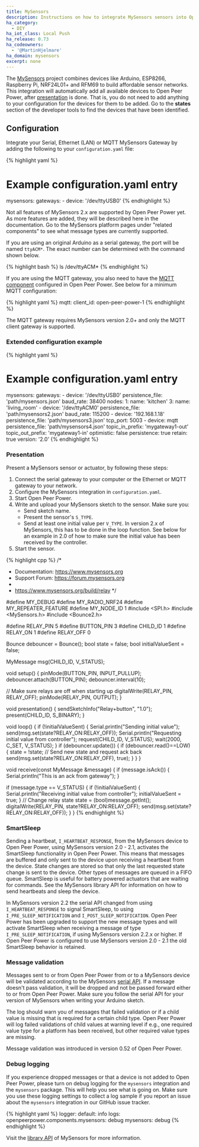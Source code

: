 ```yaml
---
title: MySensors
description: Instructions on how to integrate MySensors sensors into Open Peer Power.
ha_category:
  - DIY
ha_iot_class: Local Push
ha_release: 0.73
ha_codeowners:
  - '@MartinHjelmare'
ha_domain: mysensors
excerpt: none
---
```


The [MySensors](https://www.mysensors.org) project combines devices like Arduino, ESP8266, Raspberry Pi, NRF24L01+ and RFM69 to build affordable sensor networks. This integration will automatically add all available devices to Open Peer Power, after [presentation](#presentation) is done. That is, you do not need to add anything to your configuration for the devices for them to be added. Go to the **states** section of the developer tools to find the devices that have been identified.

## Configuration

Integrate your Serial, Ethernet (LAN) or MQTT MySensors Gateway by adding the following to your `configuration.yaml` file:

{% highlight yaml %}
# Example configuration.yaml entry
mysensors:
  gateways:
    - device: '/dev/ttyUSB0'
{% endhighlight %}

<div class='note'>
Not all features of MySensors 2.x are supported by Open Peer Power yet. As more features are added, they will be described here in the documentation. Go to the MySensors platform pages under "related components" to see what message types are currently supported.
</div>

If you are using an original Arduino as a serial gateway, the port will be named `ttyACM*`. The exact number can be determined with the command shown below.

{% highlight bash %}
ls /dev/ttyACM*
{% endhighlight %}

If you are using the MQTT gateway, you also need to have the [MQTT component](/integrations/mqtt/) configured in Open Peer Power. See below for a minimum MQTT configuration:

{% highlight yaml %}
mqtt:
  client_id: open-peer-power-1
{% endhighlight %}

<div class='note'>
The MQTT gateway requires MySensors version 2.0+ and only the MQTT client gateway is supported.
</div>

### Extended configuration example

{% highlight yaml %}
# Example configuration.yaml entry
mysensors:
  gateways:
    - device: '/dev/ttyUSB0'
      persistence_file: 'path/mysensors.json'
      baud_rate: 38400
      nodes:
        1:
          name: 'kitchen'
        3:
          name: 'living_room'
    - device: '/dev/ttyACM0'
      persistence_file: 'path/mysensors2.json'
      baud_rate: 115200
    - device: '192.168.1.18'
      persistence_file: 'path/mysensors3.json'
      tcp_port: 5003
    - device: mqtt
      persistence_file: 'path/mysensors4.json'
      topic_in_prefix: 'mygateway1-out'
      topic_out_prefix: 'mygateway1-in'
  optimistic: false
  persistence: true
  retain: true
  version: '2.0'
{% endhighlight %}

### Presentation

Present a MySensors sensor or actuator, by following these steps:

1. Connect the serial gateway to your computer or the Ethernet or MQTT gateway to your network.
2. Configure the MySensors integration in `configuration.yaml`.
3. Start Open Peer Power.
4. Write and upload your MySensors sketch to the sensor. Make sure you:
    - Send sketch name.
    - Present the sensor's `S_TYPE`.
    - Send at least one initial value per `V_TYPE`. In version 2.x of MySensors, this has to be done in the loop function. See below for an example in 2.0 of how to make sure the initial value has been received by the controller.
5. Start the sensor.

{% highlight cpp %}
/*
 * Documentation: https://www.mysensors.org
 * Support Forum: https://forum.mysensors.org
 *
 * https://www.mysensors.org/build/relay
 */

#define MY_DEBUG
#define MY_RADIO_NRF24
#define MY_REPEATER_FEATURE
#define MY_NODE_ID 1
#include <SPI.h>
#include <MySensors.h>
#include <Bounce2.h>

#define RELAY_PIN  5
#define BUTTON_PIN  3
#define CHILD_ID 1
#define RELAY_ON 1
#define RELAY_OFF 0

Bounce debouncer = Bounce();
bool state = false;
bool initialValueSent = false;

MyMessage msg(CHILD_ID, V_STATUS);

void setup()
{
  pinMode(BUTTON_PIN, INPUT_PULLUP);
  debouncer.attach(BUTTON_PIN);
  debouncer.interval(10);

  // Make sure relays are off when starting up
  digitalWrite(RELAY_PIN, RELAY_OFF);
  pinMode(RELAY_PIN, OUTPUT);
}

void presentation()  {
  sendSketchInfo("Relay+button", "1.0");
  present(CHILD_ID, S_BINARY);
}

void loop()
{
  if (!initialValueSent) {
    Serial.println("Sending initial value");
    send(msg.set(state?RELAY_ON:RELAY_OFF));
    Serial.println("Requesting initial value from controller");
    request(CHILD_ID, V_STATUS);
    wait(2000, C_SET, V_STATUS);
  }
  if (debouncer.update()) {
    if (debouncer.read()==LOW) {
      state = !state;
      // Send new state and request ack back
      send(msg.set(state?RELAY_ON:RELAY_OFF), true);
    }
  }
}

void receive(const MyMessage &message) {
  if (message.isAck()) {
     Serial.println("This is an ack from gateway");
  }

  if (message.type == V_STATUS) {
    if (!initialValueSent) {
      Serial.println("Receiving initial value from controller");
      initialValueSent = true;
    }
    // Change relay state
    state = (bool)message.getInt();
    digitalWrite(RELAY_PIN, state?RELAY_ON:RELAY_OFF);
    send(msg.set(state?RELAY_ON:RELAY_OFF));
  }
}
{% endhighlight %}

### SmartSleep

Sending a heartbeat, `I_HEARTBEAT_RESPONSE`, from the MySensors device to Open Peer Power, using MySensors version 2.0 - 2.1, activates the SmartSleep functionality in Open Peer Power. This means that messages are buffered and only sent to the device upon receiving a heartbeat from the device. State changes are stored so that only the last requested state change is sent to the device. Other types of messages are queued in a FIFO queue. SmartSleep is useful for battery powered actuators that are waiting for commands. See the MySensors library API for information on how to send heartbeats and sleep the device.

In MySensors version 2.2 the serial API changed from using `I_HEARTBEAT_RESPONSE` to signal SmartSleep, to using `I_PRE_SLEEP_NOTIFICATION` and `I_POST_SLEEP_NOTIFICATION`. Open Peer Power has been upgraded to support the new message types and will activate SmartSleep when receiving a message of type `I_PRE_SLEEP_NOTIFICATION`, if using MySensors version 2.2.x or higher. If Open Peer Power is configured to use MySensors version 2.0 - 2.1 the old SmartSleep behavior is retained.

### Message validation

Messages sent to or from Open Peer Power from or to a MySensors device will be validated according to the MySensors [serial API](https://www.mysensors.org/download/serial_api_20). If a message doesn't pass validation, it will be dropped and not be passed forward either to or from Open Peer Power. Make sure you follow the serial API for your version of MySensors when writing your Arduino sketch.

The log should warn you of messages that failed validation or if a child value is missing that is required for a certain child type. Open Peer Power will log failed validations of child values at warning level if e.g.,  one required value type for a platform has been received, but other required value types are missing.

Message validation was introduced in version 0.52 of Open Peer Power.

### Debug logging

If you experience dropped messages or that a device is not added to Open Peer Power, please turn on debug logging for the `mysensors` integration and the `mysensors` package. This will help you see what is going on. Make sure you use these logging settings to collect a log sample if you report an issue about the `mysensors` integration in our GitHub issue tracker.

{% highlight yaml %}
logger:
  default: info
  logs:
    openpeerpower.components.mysensors: debug
    mysensors: debug
{% endhighlight %}

Visit the [library API][MySensors library api] of MySensors for more information.

[MySensors library API]: https://www.mysensors.org/download
